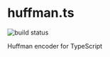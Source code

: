 # huffman.ts
![build status](https://travis-ci.org/Roadagain/huffman.ts.svg?branch=master)

Huffman encoder for TypeScript
